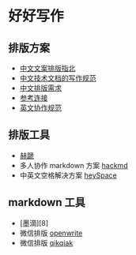 # 好好写作

## 排版方案

- [中文文案排版指北][1]
- [中文技术文档的写作规范][2]
- [中文排版需求][4]
- [参考连接][6]
- [英文协作规范](https://en.wikipedia.org/wiki/List_of_style_guides)

## 排版工具

- [赫蹏][3]
- 多人协作 markdown 方案 [hackmd][5]
- 中英文空格解决方案 [heySpace][6]

## markdown 工具

- [墨滴][8]
- 微信排版 [openwrite](https://md.openwrite.cn/)
- 微信排版 [qikqiak](https://md.qikqiak.com/)

[1]: https://github.com/sparanoid/chinese-copywriting-guidelines
[2]: https://github.com/ruanyf/document-style-guide
[3]: https://github.com/sivan/heti
[4]: [https://w3c.github.io/clreq/]
[5]: [https://hackmd.io]
[6]: https://github.com/ruanyf/document-style-guide/blob/master/docs/reference.md

